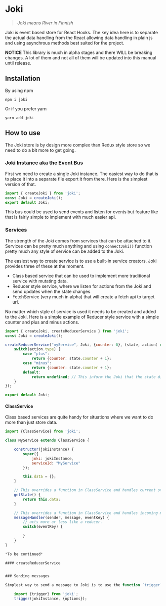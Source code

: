 # Joki 

> *Joki means River in Finnish*

Joki is event based store for React Hooks. The key idea here is to separate the actual data handling from the React allowing data handling in plain js and using asynchrous methods best suited for the project. 

**NOTICE** This library is much in alpha stages and there WILL be breaking changes. A lot of them and not all of them will be updated into this manual until release.

## Installation

By using npm

    npm i joki

Or if you prefer yarn

    yarn add joki


## How to use

The Joki store is by design more complex than Redux style store so we need to do a bit more to get going.

### Joki Instance aka the Event Bus

First we need to create a single Joki instance. The easiest way to do that is to place it into a separate file export it from there. Here is the simplest version of that.

```js
import { createJoki } from 'joki';
const Joki = createJoki();
export default Joki;
```

This bus could be used to send events and listen for events but feature like that is fairly simple to implement with much easier api. 

### Services

The strength of the Joki comes from services that can be attached to it. Services can be pretty much anything and using `connectJoki()` function pretty much any style of service can be added to the Joki. 

The easiest way to create service is to use a built-in service creators. Joki provides three of these at the moment.

* Class based service that can be used to implement more traditional service with mutating data.
* Reducer style service, where we listen for actions from the Joki and send updates when the state changes
* FetchService (very much in alpha) that will create a fetch api to target url.

No matter which style of service is used it needs to be created and added to the Joki. Here is a simple example of Reducer style service with a simple counter and plus and minus actions.

```js
import { createJoki, createReducerService } from 'joki';
const Joki = createJoki();

createReducerService("myService", Joki, {counter: 0}, (state, action) => {
    switch(action.type) {
        case "plus":
            return {counter: state.counter + 1};
        case "minus":
            return {counter: state.counter + 1};
        default:
            return undefined; // This inform the Joki that the state did not change
    }
});

export default Joki;
```

#### ClassService

Class based services are quite handy for situations where we want to do more than just store data.

```js
import {ClassService} from 'joki';

class MyService extends ClassService {

    constructor(jokiInstance) {
        super({
            joki: jokiInstance,
            serviceId: "MyService"
        });

        this.data = {};
    }

    // This overrides a function in ClassService and handles current state requests coming from Joki. (like useService hook)
    getState() {
        return this.data;
    }

    // This overrides a function in ClassService and handles incoming messages from Joki
    messageHandler(sender, message, eventKey) {
        // acts more or less like a reducer.
        switch(eventKey) {
            
        }
    }
}

*To be continued*

#### createReducerService


### Sending messages

Simplest way to send a message to Joki is to use the function `trigger`.

    import {trigger} from 'joki';
    trigger(jokiInstance, {options});

